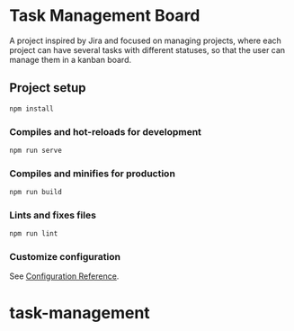 # Task Management Board

A project inspired by Jira and focused on managing projects, where each project can have several tasks with different statuses, so that the user can manage them in a kanban board.

## Project setup
```bash
npm install
```

### Compiles and hot-reloads for development
```bash
npm run serve
```

### Compiles and minifies for production
```bash
npm run build
```

### Lints and fixes files
```bash
npm run lint
```

### Customize configuration
See [Configuration Reference](https://cli.vuejs.org/config/).
# task-management
